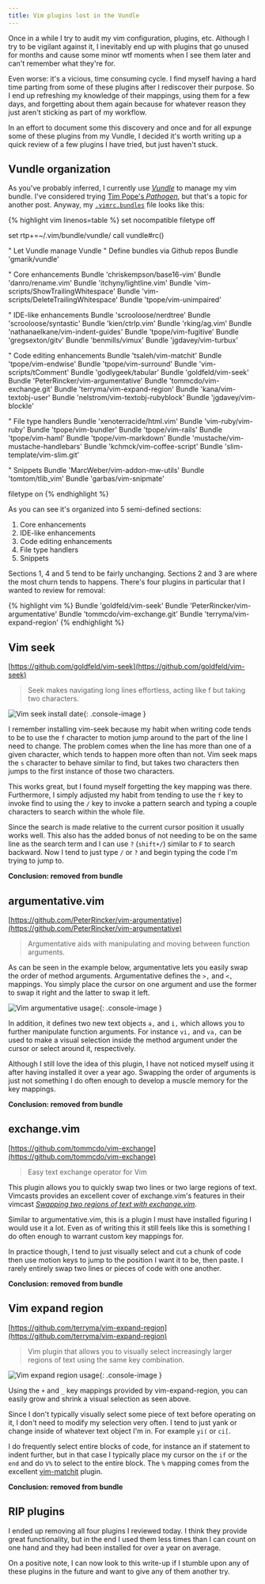 ```yaml
---
title: Vim plugins lost in the Vundle
---
```


Once in a while I try to audit my vim configuration, plugins, etc. Although I try
to be vigilant against it, I inevitably end up with plugins that go unused for
months and cause some minor wtf moments when I see them later and can't remember
what they're for.

Even worse: it's a vicious, time consuming cycle. I find myself having a
hard time parting from some of these plugins after I rediscover their purpose.
So I end up refreshing my knowledge of their mappings, using them for a few
days, and forgetting about them again because for whatever reason they just aren't
sticking as part of my workflow.

In an effort to document some this discovery and once and for all expunge
some of these plugins from my Vundle, I decided it's worth writing up a quick
review of a few plugins I have tried, but just haven't stuck.

## Vundle organization

As you've probably inferred, I currently use
[*Vundle*](https://github.com/VundleVim/Vundle.vim) to manage my vim bundle.
I've considered trying [Tim Pope's *Pathogen*](https://github.com/tpope/vim-pathogen),
but that's a topic for another post. Anyway, my
[`.vimrc.bundles`](https://github.com/mlr/dotfiles/blob/master/vimrc.bundles)
file looks like this:

{% highlight vim linenos=table %}
set nocompatible
filetype off

set rtp+=~/.vim/bundle/vundle/
call vundle#rc()

" Let Vundle manage Vundle
" Define bundles via Github repos
Bundle 'gmarik/vundle'

" Core enhancements
Bundle 'chriskempson/base16-vim'
Bundle 'danro/rename.vim'
Bundle 'itchyny/lightline.vim'
Bundle 'vim-scripts/ShowTrailingWhitespace'
Bundle 'vim-scripts/DeleteTrailingWhitespace'
Bundle 'tpope/vim-unimpaired'

" IDE-like enhancements
Bundle 'scrooloose/nerdtree'
Bundle 'scrooloose/syntastic'
Bundle 'kien/ctrlp.vim'
Bundle 'rking/ag.vim'
Bundle 'nathanaelkane/vim-indent-guides'
Bundle 'tpope/vim-fugitive'
Bundle 'gregsexton/gitv'
Bundle 'benmills/vimux'
Bundle 'jgdavey/vim-turbux'

" Code editing enhancements
Bundle 'tsaleh/vim-matchit'
Bundle 'tpope/vim-endwise'
Bundle 'tpope/vim-surround'
Bundle 'vim-scripts/tComment'
Bundle 'godlygeek/tabular'
Bundle 'goldfeld/vim-seek'
Bundle 'PeterRincker/vim-argumentative'
Bundle 'tommcdo/vim-exchange.git'
Bundle 'terryma/vim-expand-region'
Bundle 'kana/vim-textobj-user'
Bundle 'nelstrom/vim-textobj-rubyblock'
Bundle 'jgdavey/vim-blockle'

" File type handlers
Bundle 'xenoterracide/html.vim'
Bundle 'vim-ruby/vim-ruby'
Bundle 'tpope/vim-bundler'
Bundle 'tpope/vim-rails'
Bundle 'tpope/vim-haml'
Bundle 'tpope/vim-markdown'
Bundle 'mustache/vim-mustache-handlebars'
Bundle 'kchmck/vim-coffee-script'
Bundle 'slim-template/vim-slim.git'

" Snippets
Bundle 'MarcWeber/vim-addon-mw-utils'
Bundle 'tomtom/tlib_vim'
Bundle 'garbas/vim-snipmate'

filetype on
{% endhighlight %}

As you can see it's organized into 5 semi-defined sections:

1. Core enhancements
2. IDE-like enhancements
3. Code editing enhancements
4. File type handlers
5. Snippets

Sections 1, 4 and 5 tend to be fairly unchanging. Sections 2 and 3 are where the
most churn tends to happens. There's four plugins in particular that I wanted to
review for removal:

{% highlight vim %}
Bundle 'goldfeld/vim-seek'
Bundle 'PeterRincker/vim-argumentative'
Bundle 'tommcdo/vim-exchange.git'
Bundle 'terryma/vim-expand-region'
{% endhighlight %}

## Vim seek

[https://github.com/goldfeld/vim-seek](https://github.com/goldfeld/vim-seek)

> Seek makes navigating long lines effortless, acting like f but taking two characters.

![Vim seek install date]({{site.url}}/images/posts/vim-bundle-vim-seek.png){: .console-image }

I remember installing vim-seek because my habit when writing code tends to be to
use the `f` character to motion jump around to the part of the line I need to change.
The problem comes when the line has more than one of a given character, which tends
to happen more often than not. Vim seek maps the `s` character to behave similar
to find, but takes two characters then jumps to the first instance of
those two characters.

This works great, but I found myself forgetting the key mapping was there.
Furthermore, I simply adjusted my habit from tending to use the `f` key to
invoke find to using the `/` key to invoke a pattern search and typing a couple
characters to search within the whole file.

Since the search is made relative to the current cursor position it
usually works well. This also has the added bonus of not needing to be
on the same line as the search term and I can use `?` (`shift+/`) similar
to `F` to search backward. Now I tend to just type `/` or `?` and begin
typing the code I'm trying to jump to.

**Conclusion: removed from bundle**

## argumentative.vim

[https://github.com/PeterRincker/vim-argumentative](https://github.com/PeterRincker/vim-argumentative)

> Argumentative aids with manipulating and moving between function arguments.

As can be seen in the example below, argumentative lets you easily swap the
order of method arguments. Argumentative defines the `>,` and `<,` mappings. You
simply place the cursor on one argument and use the former to swap it right and
the latter to swap it left.

![Vim argumentative usage]({{site.url}}/images/posts/vim-bundle-vim-argumentative.gif){: .console-image }

In addition, it defines two new text objects `a,` and `i,` which allows you to
further manipulate function arguments. For instance `vi,` and `va,` can be used to
make a visual selection inside the method argument under the cursor or select around it, respectively.

Although I still love the idea of this plugin, I have not noticed myself using
it after having installed it over a year ago. Swapping the order of arguments is
just not something I do often enough to develop a muscle memory for the
key mappings.

**Conclusion: removed from bundle**

## exchange.vim

[https://github.com/tommcdo/vim-exchange](https://github.com/tommcdo/vim-exchange)

> Easy text exchange operator for Vim

This plugin allows you to quickly swap two lines or two large regions of text.
Vimcasts provides an excellent cover of exchange.vim's features in their vimcast
[*Swapping two regions of text with
exchange.vim*](http://vimcasts.org/episodes/swapping-two-regions-of-text-with-exchange-vim/).

Similar to argumentative.vim, this is a plugin I must have installed figuring I
would use it a lot. Even as of writing this it still feels like this is something
I do often enough to warrant custom key mappings for.

In practice though, I tend to just visually select and cut a chunk of code then
use motion keys to jump to the position I want it to be, then paste. I rarely
entirely swap two lines or pieces of code with one another.

**Conclusion: removed from bundle**

## Vim expand region

[https://github.com/terryma/vim-expand-region](https://github.com/terryma/vim-expand-region)

> Vim plugin that allows you to visually select increasingly larger regions of
> text using the same key combination.

![Vim expand region usage]({{site.url}}/images/posts/vim-bundle-vim-expand-region.gif){: .console-image }

Using the `+` and `_` key mappings provided by vim-expand-region, you can easily
grow and shrink a visual selection as seen above.

Since I don't typically visually select some piece of text before operating on
it, I don't need to modify my selection very often. I tend to just yank or change
inside of whatever text object I'm in. For example `yi(` or `ci[`.

I do frequently select entire blocks of code, for instance an if statement to
indent further, but in that case I typically place my cursor on the `if` or the
`end` and do `V%` to select to the entire block. The `%` mapping comes from the
excellent [vim-matchit](https://github.com/tmhedberg/matchit) plugin.

**Conclusion: removed from bundle**

## RIP plugins

I ended up removing all four plugins I reviewed today. I think they provide great
functionality, but in the end I used them less times than I can count on one hand
and they had been installed for over a year on average.

On a positive note, I can now look to this write-up if I stumble upon any of
these plugins in the future and want to give any of them another try.
